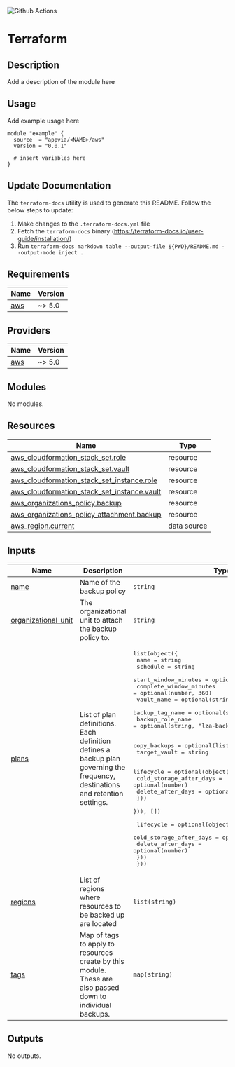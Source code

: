 ![Github Actions](../../actions/workflows/terraform.yml/badge.svg)

# Terraform <NAME>

## Description

Add a description of the module here

## Usage

Add example usage here

```hcl
module "example" {
  source  = "appvia/<NAME>/aws"
  version = "0.0.1"

  # insert variables here
}
```

## Update Documentation

The `terraform-docs` utility is used to generate this README. Follow the below steps to update:

1. Make changes to the `.terraform-docs.yml` file
2. Fetch the `terraform-docs` binary (https://terraform-docs.io/user-guide/installation/)
3. Run `terraform-docs markdown table --output-file ${PWD}/README.md --output-mode inject .`

<!-- BEGIN_TF_DOCS -->
## Requirements

| Name | Version |
|------|---------|
| <a name="requirement_aws"></a> [aws](#requirement\_aws) | ~> 5.0 |

## Providers

| Name | Version |
|------|---------|
| <a name="provider_aws"></a> [aws](#provider\_aws) | ~> 5.0 |

## Modules

No modules.

## Resources

| Name | Type |
|------|------|
| [aws_cloudformation_stack_set.role](https://registry.terraform.io/providers/hashicorp/aws/latest/docs/resources/cloudformation_stack_set) | resource |
| [aws_cloudformation_stack_set.vault](https://registry.terraform.io/providers/hashicorp/aws/latest/docs/resources/cloudformation_stack_set) | resource |
| [aws_cloudformation_stack_set_instance.role](https://registry.terraform.io/providers/hashicorp/aws/latest/docs/resources/cloudformation_stack_set_instance) | resource |
| [aws_cloudformation_stack_set_instance.vault](https://registry.terraform.io/providers/hashicorp/aws/latest/docs/resources/cloudformation_stack_set_instance) | resource |
| [aws_organizations_policy.backup](https://registry.terraform.io/providers/hashicorp/aws/latest/docs/resources/organizations_policy) | resource |
| [aws_organizations_policy_attachment.backup](https://registry.terraform.io/providers/hashicorp/aws/latest/docs/resources/organizations_policy_attachment) | resource |
| [aws_region.current](https://registry.terraform.io/providers/hashicorp/aws/latest/docs/data-sources/region) | data source |

## Inputs

| Name | Description | Type | Default | Required |
|------|-------------|------|---------|:--------:|
| <a name="input_name"></a> [name](#input\_name) | Name of the backup policy | `string` | n/a | yes |
| <a name="input_organizational_unit"></a> [organizational\_unit](#input\_organizational\_unit) | The organizational unit to attach the backup policy to. | `string` | n/a | yes |
| <a name="input_plans"></a> [plans](#input\_plans) | List of plan definitions. Each definition defines a backup plan governing the frequency, destinations and retention settings. | <pre>list(object({<br>    name                    = string<br>    schedule                = string<br>    start_window_minutes    = optional(number, 60)<br>    complete_window_minutes = optional(number, 360)<br>    vault_name              = optional(string, "Default")<br>    backup_tag_name         = optional(string, "BackupPolicy")<br>    backup_role_name        = optional(string, "lza-backup-service-linked-role")<br><br>    copy_backups = optional(list(object({<br>      target_vault = string<br><br>      lifecycle = optional(object({<br>        cold_storage_after_days = optional(number)<br>        delete_after_days       = optional(number)<br>      }))<br>    })), [])<br><br>    lifecycle = optional(object({<br>      cold_storage_after_days = optional(number)<br>      delete_after_days       = optional(number)<br>    }))<br>  }))</pre> | `[]` | no |
| <a name="input_regions"></a> [regions](#input\_regions) | List of regions where resources to be backed up are located | `list(string)` | `[]` | no |
| <a name="input_tags"></a> [tags](#input\_tags) | Map of tags to apply to resources create by this module. These are also passed down to individual backups. | `map(string)` | `{}` | no |

## Outputs

No outputs.
<!-- END_TF_DOCS -->
